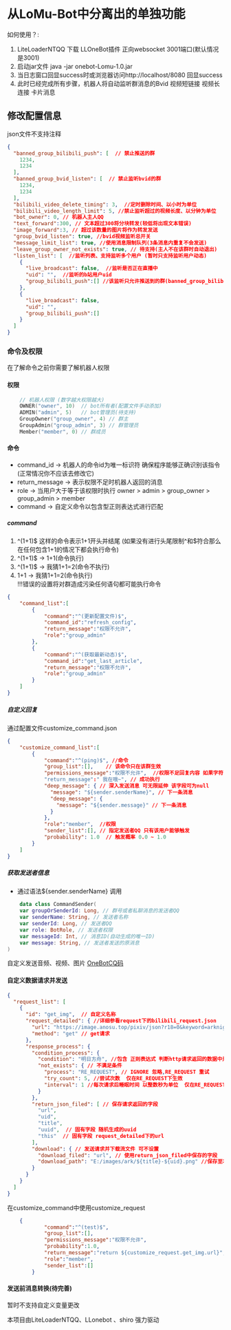 # 从LoMu-Bot中分离出的单独功能

如何使用？:

1. LiteLoaderNTQQ 下载 LLOneBot插件 正向websocket 3001端口(默认情况是3001)
2. 启动jar文件 java -jar onebot-Lomu-1.0.jar
3. 当日志窗口回显success时或浏览器访问http://localhost/8080 回显success
4. 此时已经完成所有步骤，机器人将自动监听群消息的Bvid 视频短链接 视频长连接 卡片消息

## 修改配置信息
json文件不支持注释
````json
{
  "banned_group_bilibili_push": [  // 禁止推送的群
    1234,
    1234
  ],
  "banned_group_bvid_listen": [  // 禁止监听bvid的群
    1234,
    1234
  ],
  "bilibili_video_delete_timing": 3,  //定时删除时间、以小时为单位
  "bilibili_video_length_limit": 5, //禁止监听超过的视频长度、以分钟为单位
  "bot_owner": 0, // 机器人主人QQ
  "text_forward":300, // 文本超过300将分块转发(较低将出现文本错误)
  "image_forward":3, // 超过该数量的图片将作为转发发送
  "group_bvid_listen": true, //bvid视频监听总开关
  "message_limit_list": true, //使用消息限制队列(3条消息内重复不会发送)
  "leave_group_owner_not_exists": true, // 待支持(主人不在该群时自动退出)
  "listen_list": [  //监听列表、支持监听多个用户 (暂时只支持监听用户动态)
    {
      "live_broadcast": false,  //监听是否正在直播中
      "uid": "",  //监听的b站用户uid
      "group_bilibili_push":[] //该监听只允许推送到的群(banned_group_bilibili_push字段无法对其限制)
    },
    {  
      "live_broadcast": false,  
      "uid": "",
      "group_bilibili_push":[]
    }
  ]
}
````


### 命令及权限

在了解命令之前你需要了解机器人权限
#### 权限
````kotlin
    // 机器人权限 (数字越大权限越大) 
    OWNER("owner", 10)  // bot所有者(配置文件手动添加)
    ADMIN("admin", 5)   // bot管理员(待支持)
    GroupOwner("group_owner", 4) // 群主
    GroupAdmin("group_admin", 3) // 群管理员
    Member("member", 0) // 群成员
````
#### 命令
* command_id -> 机器人的命令id为唯一标识符 确保程序能够正确识别该指令(正常情况你不应该去修改它)    
* return_message -> 表示权限不足时机器人返回的消息
* role   -> 当用户大于等于该权限时执行 owner > admin > group_owner > group_admin > member
* command -> 自定义命令以包含型正则表达式进行匹配

##### command
1. ^(1+1)$  这样的命令表示1+1开头并结尾 (如果没有进行头尾限制^和\$符合那么在任何包含1+1的情况下都会执行命令)     
2. ^(1+1)$   ->  1+1(命令执行)      
3. ^(1+1)$   ->  我猜1+1=2(命令不执行)      
4. 1+1   ->  我猜1+1=2(命令执行)     
!!!错误的设置将对群造成污染任何语句都可能执行命令      
````json
{
	"command_list":[
		{
			"command":"^(更新配置文件)$", 
			"command_id":"refresh_config",
			"return_message":"权限不允许",
			"role":"group_admin"
		},
		{
			"command":"^(获取最新动态)$",
			"command_id":"get_last_article",
			"return_message":"权限不允许",
			"role":"group_admin"
		}
	]
}
````

##### 自定义回复
通过配置文件customize_command.json
````json
{
	"customize_command_list":[
		{
			"command":"^(ping)$", //命令
			"group_list":[],    // 该命令只在该群生效
			"permissions_message":"权限不允许",  //权限不足回复内容 如果字符串为空"permissions_message":"" 表示不回复
			"return_message":" 我在哦~", // 成功执行
            "deep_message": { // 深入发送消息 可无限延伸 该字段可为null
              "message": "${sender.senderName}", // 下一条消息
              "deep_message": {
                "message": "${sender.message}" // 下一条消息
              }
            },
			"role":"member",  //权限
			"sender_list":[], // 指定发送者QQ 只有该用户能够触发 
			"probability": 1.0  // 触发概率 0.0 ~ 1.0
		}
	]
}
````
##### 获取发送者信息
* 通过语法${sender.senderName} 调用
````kotlin
    data class CommandSender(
    var groupOrSenderId: Long, // 群号或者私聊消息的发送者QQ
    var senderName: String, // 发送者名称
    var senderId: Long, // 发送者QQ
    var role: BotRole, // 发送者权限
    var messageId: Int, // 消息ID(自动生成的唯一ID)
    var message: String, // 发送者发送的原消息
)
````

自定义发送音频、视频、图片 [OneBotCQ码](https://283375.github.io/onebot_v11_vitepress/message/segment.html#%E7%BA%AF%E6%96%87%E6%9C%AC)

#### 自定义数据请求并发送
````json
{
  "request_list": [
    {
      "id": "get_img",  // 自定义名称
      "request_detailed": { //详细参看request下的bilibili_request.json
        "url": "https://image.anosu.top/pixiv/json?r18=0&keyword=arknights",  //请求url
        "method": "get" // get请求
      },
      "response_process": {
        "condition_process": {
          "condition": "明日方舟", //包含 正则表达式 判断http请求返回的数据中是否包含明日方舟字符 可不设置
          "not_exists": { // 不满足条件
            "process": "RE_REQUEST", // IGNORE 忽略,RE_REQUEST 重试
            "try_count": 5, //尝试次数  仅在RE_REQUEST下生效
            "interval": 1 //每次请求后睡眠时间 以整数秒为单位  仅在RE_REQUEST下生效  
          }
        },
        "return_json_filed": [ // 保存请求返回的字段
          "url", 
          "uid",
          "title",
          "uuid",  // 固有字段 随机生成的uuid
          "this"  // 固有字段 request_detailed下的url
        ],
        "download": { // 发送请求并下载流文件 可不设置
          "download_filed": "url", // 使用return_json_filed中保存的字段
          "download_path": "E:/images/ark/${title}-${uid}.png" //保存至本地  ${title}使用return_json_filed中保存的字段
        }
      }
    }
  ]
}
````

在customize_command中使用customize_request
````json
	{
			"command":"^(test)$",
			"group_list":[],
			"permissions_message":"权限不允许",
			"probability":1.0,
			"return_message":"return ${customize_request.get_img.url}", // 使用customize_request中id为get_img字段为url
			"role":"member",
			"sender_list":[]
		}
````

#### 发送前消息转换(待完善)
暂时不支持自定义变量更改 



本项目由LiteLoaderNTQQ、LLonebot 、shiro 强力驱动

